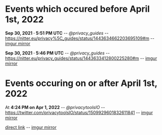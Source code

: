 # Events which occured before April 1st, 2022

**Sep 30, 2021 · 5:51 PM UTC** -- *@privacy_guides* -- https://nitter.eu/privacy%5C_guides/status/1443634662203695109#m  -- [imgur mirror](https://i.imgur.com/pXphXRb.png) 

**Sep 30, 2021 · 5:46 PM UTC** -- *@privacy_guides* -- https://nitter.eu/privacy_guides/status/1443633412800225280#m -- [imgur mirror](https://i.imgur.com/3wLbekM.png)


# Events occuring on or after April 1st, 2022 
 
At  **4:24 PM on Apr 1, 2022** -- *@privacytoolsIO* -- https://twitter.com/privacytoolsIO/status/1509929601832611841 -- [imgur mirror](https://i.imgur.com/Xb6Dhp8.png)

[direct link](https://www.privacytools.io/guides/jonah-aragon-privacyguides-failed-attempt-to-takeover) -- [imgur mirror](https://i.imgur.com/4rhWhWN.png)
